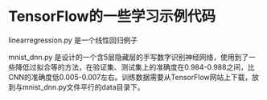 # TensorFlow的一些学习示例代码
linearregression.py 是一个线性回归例子

mnist_dnn.py 是设计的一个含5层隐藏层的手写数字识别神经网络，使用到了一些降低过拟合等的方法，在验证集、测试集上的准确度在0.984-0.988之间，比CNN的准确度低0.005-0.007左右。训练数据需要从TensorFlow网站上下载，放到与mnist_dnn.py文件平行的data目录下。

